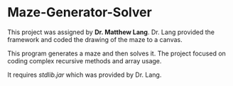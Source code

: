 # Maze-Generator-Solver

This project was assigned by __Dr. Matthew Lang__. 
Dr. Lang provided the framework and coded the drawing of the maze to a canvas.

This program generates a maze and then solves it. The project focused on coding complex recursive methods and array usage.  

It requires _stdlib.jar_ which was provided by Dr. Lang. 
